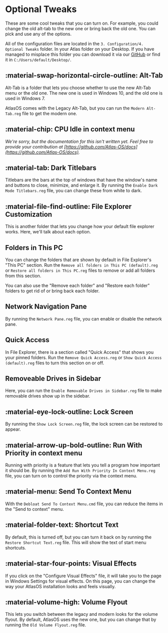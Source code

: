 # Optional Tweaks

These are some cool tweaks that you can turn on. For example, you could change the old alt-tab to the new one or bring back the old one. You can pick and use any of the options.

All of the configuration files are located in the `3. Configuration/4. Optional Tweaks` folder. In your Atlas folder on your Desktop. If you have managed to misplace this folder you can download it via our [GitHub](https://github.com/Atlas-OS/Atlas/tree/main/src/Executables/Atlas) or find it in `C:/Users/default/Desktop/`.

## :material-swap-horizontal-circle-outline: Alt-Tab

Alt-Tab is a folder that lets you choose whether to use the new Alt-Tab menu or the old one. The new one is used in Windows 10, and the old one is used in Windows 7.

AtlasOS comes with the Legacy Alt-Tab, but you can run the ``Modern Alt-Tab.reg`` file to get the modern one.

## :material-chip: CPU Idle in context menu

*We're sorry, but the documentation for this isn't written yet. Feel free to provide your contribution at [https://github.com/Atlas-OS/docs](https://github.com/Atlas-OS/docs).*

## :material-tab: Dark Titlebars

Titlebars are the bars at the top of windows that have the window's name and buttons to close, minimize, and enlarge it. By running the ``Enable Dark Mode Titlebars.reg`` file, you can change these from white to dark.

## :material-file-find-outline: File Explorer Customization

This is another folder that lets you change how your default file explorer works. Here, we'll talk about each option.

## Folders in This PC

You can change the folders that are shown by default in File Explorer's "This PC" section. Run the ``Remove all folders in This PC (default).reg`` or ``Restore all folders in This PC.reg`` files to remove or add all folders from this section.

You can also use the "Remove each folder" and "Restore each folder" folders to get rid of or bring back each folder.

## Network Navigation Pane

By running the ``Network Pane.reg`` file, you can enable or disable the network pane.

## Quick Access

In File Explorer, there is a section called "Quick Access" that shows you your pinned folders. Run the ``Remove Quick Access.reg`` or ``Show Quick Access (default).reg`` files to turn this section on or off.

## Removeable Drives in Sidebar

Here, you can run the ``Enable Removable Drives in Sidebar.reg`` file to make removable drives show up in the sidebar.

## :material-eye-lock-outline: Lock Screen

By running the ``Show Lock Screen.reg`` file, the lock screen can be restored to appear.

## :material-arrow-up-bold-outline: Run With Priority in context menu

Running with priority is a feature that lets you tell a program how important it should be. By running the ``Add Run With Priority In Context Menu.reg`` file, you can turn on to control the priority via the context menu.

## :material-menu: Send To Context Menu

With the ``Debloat Send To Context Menu.cmd`` file, you can reduce the items in the "Send to context" menu.

## :material-folder-text: Shortcut Text

By default, this is turned off, but you can turn it back on by running the ``Restore Shortcut Text.reg`` file. This will show the text of start menu shortcuts.

## :material-star-four-points: Visual Effects

If you click on the "Configure Visual Effects" file, it will take you to the page in Windows Settings for visual effects. On this page, you can change the way your AtlasOS installation looks and feels visually.

## :material-volume-high: Volume Flyout

This lets you switch between the legacy and modern looks for the volume flyout. By default, AtlasOS uses the new one, but you can change that by running the ``Old Volume Flyout.reg`` file.